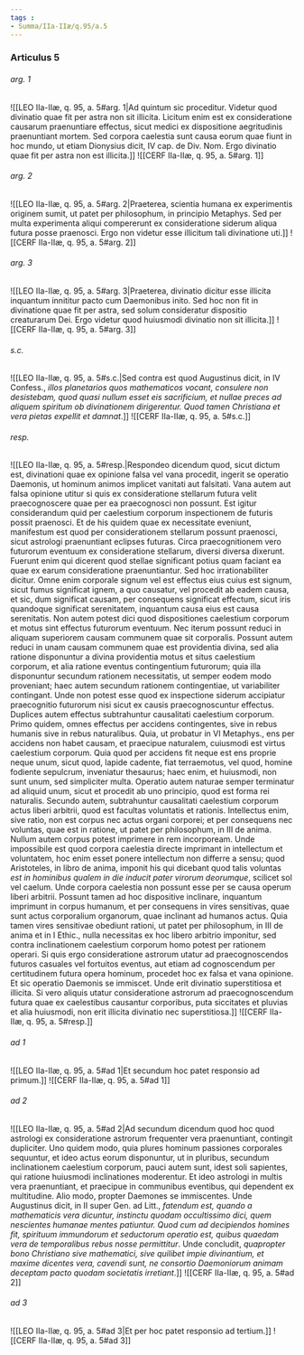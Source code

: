```yaml
---
tags : 
- Summa/IIa-IIæ/q.95/a.5
---
```


### Articulus 5

###### arg. 1
![[LEO IIa-IIæ, q. 95, a. 5#arg. 1|Ad quintum sic proceditur. Videtur quod divinatio quae fit per astra non sit illicita. Licitum enim est ex consideratione causarum praenuntiare effectus, sicut medici ex dispositione aegritudinis praenuntiant mortem. Sed corpora caelestia sunt causa eorum quae fiunt in hoc mundo, ut etiam Dionysius dicit, IV cap. de Div. Nom. Ergo divinatio quae fit per astra non est illicita.]]
![[CERF IIa-IIæ, q. 95, a. 5#arg. 1]]

###### arg. 2
![[LEO IIa-IIæ, q. 95, a. 5#arg. 2|Praeterea, scientia humana ex experimentis originem sumit, ut patet per philosophum, in principio Metaphys. Sed per multa experimenta aliqui compererunt ex consideratione siderum aliqua futura posse praenosci. Ergo non videtur esse illicitum tali divinatione uti.]]
![[CERF IIa-IIæ, q. 95, a. 5#arg. 2]]

###### arg. 3
![[LEO IIa-IIæ, q. 95, a. 5#arg. 3|Praeterea, divinatio dicitur esse illicita inquantum innititur pacto cum Daemonibus inito. Sed hoc non fit in divinatione quae fit per astra, sed solum consideratur dispositio creaturarum Dei. Ergo videtur quod huiusmodi divinatio non sit illicita.]]
![[CERF IIa-IIæ, q. 95, a. 5#arg. 3]]

###### s.c.
![[LEO IIa-IIæ, q. 95, a. 5#s.c.|Sed contra est quod Augustinus dicit, in IV Confess., *illos planetarios quos mathematicos vocant, consulere non desistebam, quod quasi nullum esset eis sacrificium, et nullae preces ad aliquem spiritum ob divinationem dirigerentur. Quod tamen Christiana et vera pietas expellit et damnat*.]]
![[CERF IIa-IIæ, q. 95, a. 5#s.c.]]

###### resp.
![[LEO IIa-IIæ, q. 95, a. 5#resp.|Respondeo dicendum quod, sicut dictum est, divinationi quae ex opinione falsa vel vana procedit, ingerit se operatio Daemonis, ut hominum animos implicet vanitati aut falsitati. Vana autem aut falsa opinione utitur si quis ex consideratione stellarum futura velit praecognoscere quae per ea praecognosci non possunt. Est igitur considerandum quid per caelestium corporum inspectionem de futuris possit praenosci. Et de his quidem quae ex necessitate eveniunt, manifestum est quod per considerationem stellarum possunt praenosci, sicut astrologi praenuntiant eclipses futuras. Circa praecognitionem vero futurorum eventuum ex consideratione stellarum, diversi diversa dixerunt. Fuerunt enim qui dicerent quod stellae significant potius quam faciant ea quae ex earum consideratione praenuntiantur. Sed hoc irrationabiliter dicitur. Omne enim corporale signum vel est effectus eius cuius est signum, sicut fumus significat ignem, a quo causatur, vel procedit ab eadem causa, et sic, dum significat causam, per consequens significat effectum, sicut iris quandoque significat serenitatem, inquantum causa eius est causa serenitatis. Non autem potest dici quod dispositiones caelestium corporum et motus sint effectus futurorum eventuum. Nec iterum possunt reduci in aliquam superiorem causam communem quae sit corporalis. Possunt autem reduci in unam causam communem quae est providentia divina, sed alia ratione disponuntur a divina providentia motus et situs caelestium corporum, et alia ratione eventus contingentium futurorum; quia illa disponuntur secundum rationem necessitatis, ut semper eodem modo proveniant; haec autem secundum rationem contingentiae, ut variabiliter contingant. Unde non potest esse quod ex inspectione siderum accipiatur praecognitio futurorum nisi sicut ex causis praecognoscuntur effectus. Duplices autem effectus subtrahuntur causalitati caelestium corporum. Primo quidem, omnes effectus per accidens contingentes, sive in rebus humanis sive in rebus naturalibus. Quia, ut probatur in VI Metaphys., ens per accidens non habet causam, et praecipue naturalem, cuiusmodi est virtus caelestium corporum. Quia quod per accidens fit neque est ens proprie neque unum, sicut quod, lapide cadente, fiat terraemotus, vel quod, homine fodiente sepulcrum, inveniatur thesaurus; haec enim, et huiusmodi, non sunt unum, sed simpliciter multa. Operatio autem naturae semper terminatur ad aliquid unum, sicut et procedit ab uno principio, quod est forma rei naturalis. Secundo autem, subtrahuntur causalitati caelestium corporum actus liberi arbitrii, quod est facultas voluntatis et rationis. Intellectus enim, sive ratio, non est corpus nec actus organi corporei; et per consequens nec voluntas, quae est in ratione, ut patet per philosophum, in III de anima. Nullum autem corpus potest imprimere in rem incorpoream. Unde impossibile est quod corpora caelestia directe imprimant in intellectum et voluntatem, hoc enim esset ponere intellectum non differre a sensu; quod Aristoteles, in libro de anima, imponit his qui dicebant quod talis voluntas *est in hominibus qualem in die inducit pater virorum deorumque*, scilicet sol vel caelum. Unde corpora caelestia non possunt esse per se causa operum liberi arbitrii. Possunt tamen ad hoc dispositive inclinare, inquantum imprimunt in corpus humanum, et per consequens in vires sensitivas, quae sunt actus corporalium organorum, quae inclinant ad humanos actus. Quia tamen vires sensitivae obediunt rationi, ut patet per philosophum, in III de anima et in I Ethic., nulla necessitas ex hoc libero arbitrio imponitur, sed contra inclinationem caelestium corporum homo potest per rationem operari. Si quis ergo consideratione astrorum utatur ad praecognoscendos futuros casuales vel fortuitos eventus, aut etiam ad cognoscendum per certitudinem futura opera hominum, procedet hoc ex falsa et vana opinione. Et sic operatio Daemonis se immiscet. Unde erit divinatio superstitiosa et illicita. Si vero aliquis utatur consideratione astrorum ad praecognoscendum futura quae ex caelestibus causantur corporibus, puta siccitates et pluvias et alia huiusmodi, non erit illicita divinatio nec superstitiosa.]]
![[CERF IIa-IIæ, q. 95, a. 5#resp.]]

###### ad 1
![[LEO IIa-IIæ, q. 95, a. 5#ad 1|Et secundum hoc patet responsio ad primum.]]
![[CERF IIa-IIæ, q. 95, a. 5#ad 1]]

###### ad 2
![[LEO IIa-IIæ, q. 95, a. 5#ad 2|Ad secundum dicendum quod hoc quod astrologi ex consideratione astrorum frequenter vera praenuntiant, contingit dupliciter. Uno quidem modo, quia plures hominum passiones corporales sequuntur, et ideo actus eorum disponuntur, ut in pluribus, secundum inclinationem caelestium corporum, pauci autem sunt, idest soli sapientes, qui ratione huiusmodi inclinationes moderentur. Et ideo astrologi in multis vera praenuntiant, et praecipue in communibus eventibus, qui dependent ex multitudine. Alio modo, propter Daemones se immiscentes. Unde Augustinus dicit, in II super Gen. ad Litt., *fatendum est, quando a mathematicis vera dicuntur, instinctu quodam occultissimo dici, quem nescientes humanae mentes patiuntur. Quod cum ad decipiendos homines fit, spirituum immundorum et seductorum operatio est, quibus quaedam vera de temporalibus rebus nosse permittitur*. Unde concludit, *quapropter bono Christiano sive mathematici, sive quilibet impie divinantium, et maxime dicentes vera, cavendi sunt, ne consortio Daemoniorum animam deceptam pacto quodam societatis irretiant*.]]
![[CERF IIa-IIæ, q. 95, a. 5#ad 2]]

###### ad 3
![[LEO IIa-IIæ, q. 95, a. 5#ad 3|Et per hoc patet responsio ad tertium.]]
![[CERF IIa-IIæ, q. 95, a. 5#ad 3]]

